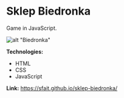 # Sklep Biedronka 
Game in JavaScript. 

![alt "Biedronka"](https://github.com/sfait/sklep-biedronka/blob/master/images/screen.png "Biedronka")

**Technologies:**
* HTML
* CSS
* JavaScript

**Link:** https://sfait.github.io/sklep-biedronka/

